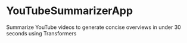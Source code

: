 # YouTubeSummarizerApp
Summarize YouTube videos to generate concise overviews in under 30 seconds using Transformers

